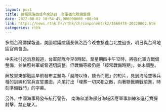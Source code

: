 ```yaml
---
layout: post
title: 據報佩洛西或今晚訪台　台軍強化戰備整備
date: 2022-08-02 10:54:45.000000000 +08:00
link: https://news.rthk.hk/rthk/ch/component/k2/1660478-20220802.htm
categories: rthk
---
```


多間台灣傳媒報道，美國眾議院議長佩洛西今晚會抵達台北並過夜，明日與台灣地區官員會面。

中央社引述消息報道，台軍部隊今早8時起，至星期四中午12時，將強化軍方戰備整備，並依照共軍威脅適切調整，但戰備等級仍是「經常戰備時期」，並未調整。

解放軍東部戰區早前發布主題為「嚴陣以待，聽令而戰」的短片，見到海陸空等兵種的訓練和官兵宣誓畫面，片尾打出「埋葬一切來犯之敵，向著聯戰勝戰前進，時刻準備戰鬥」的字幕。

另外，中國海事局發布航行警告， 南海和渤海部分海域因應軍事訓練和進行實彈射擊，禁止駛入。
